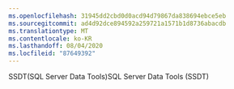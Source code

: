 ```yaml
---
ms.openlocfilehash: 31945dd2cbd0d0acd94d79867da838694ebce5eb
ms.sourcegitcommit: ad4d92dce894592a259721a1571b1d8736abacdb
ms.translationtype: MT
ms.contentlocale: ko-KR
ms.lasthandoff: 08/04/2020
ms.locfileid: "87649392"
---
```

 <span data-ttu-id="1ba29-101">SSDT(SQL Server Data Tools)</span><span class="sxs-lookup"><span data-stu-id="1ba29-101">SQL Server Data Tools (SSDT)</span></span> 